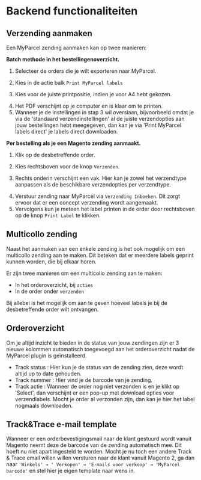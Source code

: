 # Backend functionaliteiten

## Verzending aanmaken

Een MyParcel zending aanmaken kan op twee manieren:

**Batch methode in het bestellingenoverzicht.**

1. Selecteer de orders die je wilt exporteren naar MyParcel.

<MPImg src="/documentation/magento/magento-bestelling-overzicht.png" alt="Magento bestelling overzicht" />

2. Kies in de actie balk `Print MyParcel labels`

<MPImg src="/documentation/magento/magento-actiemenu-bestellingen.png" alt="Magento actiemenu bestellingen" />

3. Kies voor de juiste printpositie, indien je voor A4 hebt gekozen.

<MPImg src="/documentation/magento/magento-print-position.png" alt="Magento print positie" />

4. Het PDF verschijnt op je computer en is klaar om te printen.
5. Wanneer je de instellingen in stap 3 wil overslaan, bijvoorbeeld omdat je via
   de 'standaard verzendinstellingen' al de juiste verzendopties aan jouw
   bestellingen hebt meegegeven, dan kan je via 'Print MyParcel labels direct'
   je labels direct downloaden.

<MPImg src="/documentation/magento/magento-actiemenu-bestellingen-2.png" alt="Magento print positie 2" />

**Per bestelling als je een Magento zending aanmaakt.**

1. Klik op de desbetreffende order.

<MPImg src="/documentation/magento/magento-order.png" alt="Magento order" />

2. Kies rechtsboven voor de knop `Verzenden`.

<MPImg src="/documentation/magento/magento-order-detail.png" alt="Magento order detail" />

3. Rechts onderin verschijnt een vak. Hier kan je zowel het verzendtype
   aanpassen als de beschikbare verzendopties per verzendtype.

<MPImg src="/documentation/magento/magento-aanpassing-verzendmethode-opties.png" alt="Magento aanpassing verzendmethode opties" />

4. Verstuur zending naar MyParcel via `Verzending Inboeken`. Dit zorgt ervoor
   dat er een concept verzending wordt aangemaakt.
5. Vervolgens kun je meteen het label printen in de order door rechtsboven op de
   knop `Print Label` te klikken.

<MPImg src="/documentation/magento/magento-print-label.png" alt="Magento print labels" />

## Multicollo zending

Naast het aanmaken van een enkele zending is het ook mogelijk om een multicollo
zending aan te maken. Dit beteken dat er meerdere labels geprint kunnen worden,
die bij elkaar horen.

Er zijn twee manieren om een multicollo zending aan te maken:

- In het orderoverzicht, bij `acties`
- In de order onder `verzenden`

Bij allebei is het mogelijk om aan te geven hoeveel labels je bij de
desbetreffende order wilt ontvangen.

<Stack class="lg:grid-cols-2 md:grid-cols-2 grid-cols-1">
<MPImg src="/documentation/magento/magento-multicollo-order-grid.png" alt="Magento multicollo order grid" />
<MPImg src="/documentation/magento/magento-multicollo-in-order.png" alt="Magento multicollo in order" />
</Stack>

## Orderoverzicht

Om je altijd inzicht te bieden in de status van jouw zendingen zijn er 3 nieuwe
kolommen automatisch toegevoegd aan het orderoverzicht nadat de MyParcel plugin
is geïnstalleerd.

<MPImg src="/documentation/magento/magento-trackstatus-tracknummer-actie.png" alt="Magento trackstatus tracknummer actie" />

- Track status : Hier kun je de status van de zending zien, deze wordt altijd up
  to date gehouden.
- Track nummer : Hier vind je de barcode van je zending.
- Track actie : Wanneer de order nog niet verzonden is en je klikt op 'Select',
  dan verschijnt er een pop-up met download opties voor verzendlabels. Mocht je
  order al verzonden zijn, dan kan je hier het label nogmaals downloaden.

<MPImg src="/documentation/magento/magento-besteloverzicht-label-genereren.png" alt="Magento besteloverzicht label genereren" />

## Track&Trace e-mail template

Wanneer er een orderbevestigingsmail naar de klant gestuurd wordt vanuit Magento
neemt deze de barcode van de zending automatisch mee. Dit hoeft nu niet apart
ingesteld te worden. Mocht je nu toch een andere Track & Trace email willen
willen versturen naar de klant vanuit Magento 2, ga dan naar `'Winkels' → '
Verkopen' → 'E-mails voor verkoop' → 'MyParcel barcode'` en stel hier je eigen
template naar wens in.

